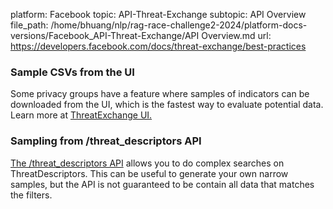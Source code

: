 platform: Facebook
topic: API-Threat-Exchange
subtopic: API Overview
file_path: /home/bhuang/nlp/rag-race-challenge2-2024/platform-docs-versions/Facebook_API-Threat-Exchange/API Overview.md
url: https://developers.facebook.com/docs/threat-exchange/best-practices

### Sample CSVs from the UI

Some privacy groups have a feature where samples of indicators can be downloaded from the UI, which is the fastest way to evaluate potential data. Learn more at [ThreatExchange UI.](https://developers.facebook.com/docs/threat-exchange/reference/ui/collaborations)

### Sampling from /threat\_descriptors API

[The /threat\_descriptors API](https://developers.facebook.com/docs/threat-exchange/reference/apis/threat-descriptors) allows you to do complex searches on ThreatDescriptors. This can be useful to generate your own narrow samples, but the API is not guaranteed to be contain all data that matches the filters.